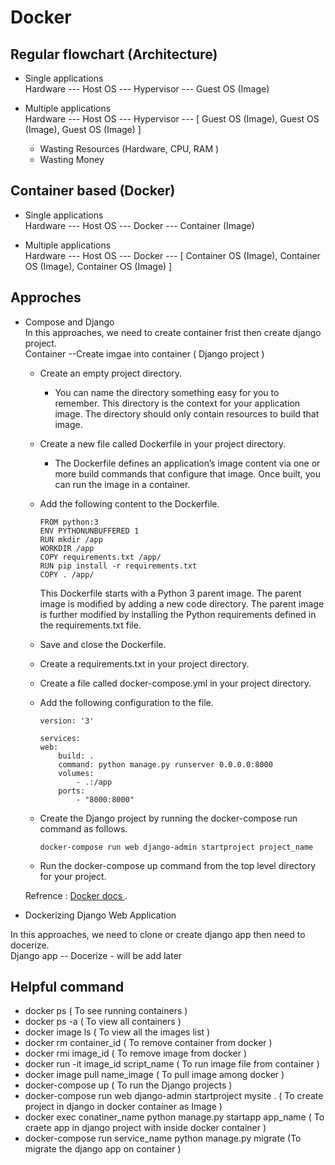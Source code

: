 # Docker

## Regular flowchart (Architecture)
- Single applications <br /> 
Hardware --- Host OS --- Hypervisor --- Guest OS (Image)<br />

- Multiple applications <br />
Hardware --- Host OS --- Hypervisor --- [ Guest OS (Image), Guest OS (Image), Guest OS (Image) ]
                                    
    - Wasting Resources (Hardware, CPU, RAM )            
    - Wasting Money            
                                    
## Container based (Docker)
- Single applications <br /> 
Hardware --- Host OS --- Docker --- Container (Image)<br />

- Multiple applications <br />
Hardware --- Host OS --- Docker --- [ Container OS (Image), Container OS (Image), Container OS (Image) ]

## Approches 
- Compose and Django <br /> 
In this approaches, we need to create container frist then create django project. <br />
Container --Create imgae into container ( Django project )
    - Create an empty project directory.
        - You can name the directory something easy for you to remember. This directory is the context for your application image. The directory should only contain resources to build that image.
    - Create a new file called Dockerfile in your project directory. 
        - The Dockerfile defines an application’s image content via one or more build commands that configure that image. Once built, you can run the image in a container.
    - Add the following content to the Dockerfile.

        ````
        FROM python:3
        ENV PYTHONUNBUFFERED 1
        RUN mkdir /app
        WORKDIR /app
        COPY requirements.txt /app/
        RUN pip install -r requirements.txt
        COPY . /app/
        ````
         This Dockerfile starts with a Python 3 parent image. The parent image is modified by adding a new code directory. The parent image is further modified by installing the Python requirements defined in the requirements.txt file.

    - Save and close the Dockerfile.
    - Create a requirements.txt in your project directory.
    - Create a file called docker-compose.yml in your project directory.
    - Add the following configuration to the file.
        ````
        version: '3'

        services: 
        web:
            build: .
            command: python manage.py runserver 0.0.0.0:8000
            volumes: 
                - .:/app
            ports: 
                - "8000:8000"
       
        ````
    - Create the Django project by running the docker-compose run command as follows.
        ````
        docker-compose run web django-admin startproject project_name 
        ````
    - Run the docker-compose up command from the top level directory for your project.
    
    Refrence :  [ Docker docs ]( https://docs.docker.com/compose/django/).

- Dockerizing Django Web Application

In this approaches, we need to clone or create django app then need to docerize. <br />
Django app -- Docerize
    - will be add later


       

        





## Helpful command 
- docker ps ( To see running containers )
- docker ps -a ( To view all containers )
- docker image ls ( To view all the images list )
- docker rm container_id ( To remove container from docker )
- docker rmi image_id ( To remove image from docker )
- docker run -it image_id script_name ( To run image file from container )
- docker image pull name_image ( To pull image among docker )
- docker-compose up ( To run the Django projects )
- docker-compose run web django-admin startproject mysite . ( To create project in django in docker container as Image )
- docker exec conatiner_name python manage.py startapp app_name  ( To craete app in django project with inside docker container  )
- docker-compose run service_name python manage.py migrate (To migrate the django app on container )


